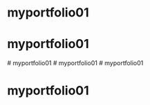 # myportfolio01
# myportfolio01
#   m y p o r t f o l i o 0 1  
 #   m y p o r t f o l i o 0 1  
 # myportfolio01
# myportfolio01
